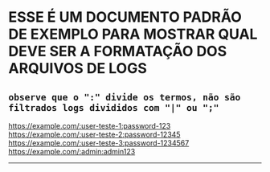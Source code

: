 # ESSE É UM DOCUMENTO PADRÃO DE EXEMPLO PARA MOSTRAR QUAL DEVE SER A FORMATAÇÃO DOS ARQUIVOS DE LOGS
```observe que o ":" divide os termos, não são filtrados logs divididos com "|" ou ";"```
---

https://example.com/:user-teste-1:password-123
https://example.com/:user-teste-2:password-12345
https://example.com/:user-teste-3:password-1234567
https://example.com/:admin:admin123

---